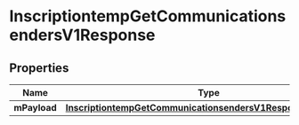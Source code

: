 
# InscriptiontempGetCommunicationsendersV1Response

## Properties
| Name | Type | Description | Notes |
| ------------ | ------------- | ------------- | ------------- |
| **mPayload** | [**InscriptiontempGetCommunicationsendersV1ResponseMPayload**](InscriptiontempGetCommunicationsendersV1ResponseMPayload.md) |  |  |



